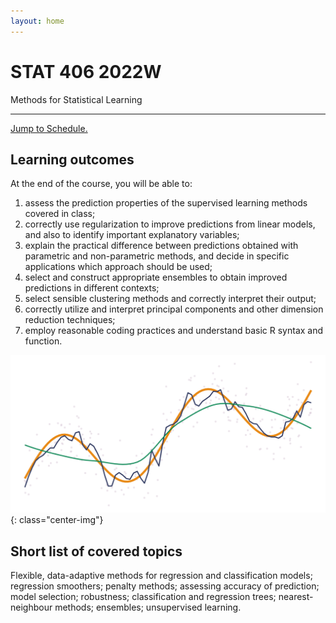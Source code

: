 ```yaml
---
layout: home
---
```


<div class="p-5 bg-secondary text-white rounded-3">
  <h1 class="display-3">STAT 406 2022W</h1>
  <p class="lead">Methods for Statistical Learning</p>
  <hr class="my-4">
  <p class="lead">
  <a class="btn btn-primary btn-lg text-white" href="schedule/" role="button">Jump to Schedule.</a>
  </p>
</div>

## Learning outcomes

At the end of the course, you will be able to: 

1. assess the prediction properties of the supervised learning methods covered in class; 
2. correctly use regularization to improve predictions from linear models, and also to identify important explanatory variables; 
3. explain the practical
difference between predictions obtained with parametric and non-parametric methods, and decide in specific applications which approach should be used; 
4. select and construct appropriate ensembles to obtain improved predictions in different contexts; 
5. select sensible clustering methods and correctly interpret their output; 
6. correctly utilize and interpret principal components and other dimension reduction techniques;
7. employ reasonable coding practices and understand basic R syntax and function.

![](assets/img/smooths.svg){: class="center-img"}

## Short list of covered topics

Flexible, data-adaptive methods for regression and classification models; regression smoothers;
penalty methods; assessing accuracy of prediction; model selection; robustness; classification and
regression trees; nearest-neighbour methods; ensembles; unsupervised learning.

